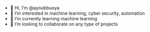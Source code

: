 - 👋 Hi, I’m @ayoubbuoya
- 👀 I’m interested in machine learning, cyber security, automation
- 🌱 I’m currently learning machine learning
- 💞️ I’m looking to collaborate on any type of projects

<!---
ayoubbuoya/ayoubbuoya is a ✨ special ✨ repository because its `README.md` (this file) appears on your GitHub profile.
You can click the Preview link to take a look at your changes.
--->
